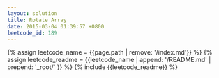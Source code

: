 ```yaml
---
layout: solution
title: Rotate Array
date: 2015-03-04 01:39:57 +0800
leetcode_id: 189
---
```

{% assign leetcode_name = {{page.path | remove: '/index.md'}}  %}
{% assign leetcode_readme = {{leetcode_name | append: '/README.md' | prepend: '_root/' }}  %}
{% include {{leetcode_readme}} %}
